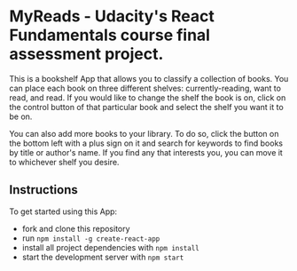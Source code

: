 # MyReads - Udacity's React Fundamentals course final assessment project. 

This is a bookshelf App that allows you to classify a collection of books. You can place each book on three different shelves: currently-reading, want to read, and read. If you would like to change the shelf the book is on, click on the control button of that particular book and select the shelf you want it to be on.

You can also add more books to your library. To do so, click the button on the bottom left with a plus sign on it and search for keywords to find books by title or author's name. If you find any that interests you, you can move it to whichever shelf you desire. 

## Instructions

To get started using this App:

* fork and clone this repository
* run `npm install -g create-react-app`
* install all project dependencies with `npm install`
* start the development server with `npm start`




